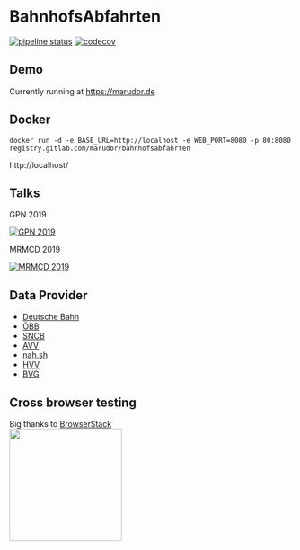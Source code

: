 # BahnhofsAbfahrten
[![pipeline status](https://gitlab.com/marudor/BahnhofsAbfahrten/badges/master/pipeline.svg)](https://gitlab.com/marudor/BahnhofsAbfahrten/commits/master)
[![codecov](https://codecov.io/gh/marudor/BahnhofsAbfahrten/branch/master/graph/badge.svg)](https://codecov.io/gh/marudor/BahnhofsAbfahrten)

## Demo
Currently running at https://marudor.de

## Docker
```docker run -d -e BASE_URL=http://localhost -e WEB_PORT=8080 -p 80:8080 registry.gitlab.com/marudor/bahnhofsabfahrten```

http://localhost/

## Talks
GPN 2019

[![GPN 2019](https://static.media.ccc.de/media/events/gpn/gpn19/67-hd.jpg "GPN 2019")](https://media.ccc.de/v/gpn19-67-bahn-api-chaos)

MRMCD 2019

[![MRMCD 2019](https://static.media.ccc.de/media/conferences/mrmcd/mrmcd19/188-hd.jpg "MRMCD 2019")](https://media.ccc.de/v/2019-188-bahn-api-chaos-jetzt-international)

## Data Provider

* [Deutsche Bahn](https://bahn.de)
* [ÖBB](https://oebb.at)
* [SNCB](https://www.belgiantrain.be)
* [AVV](https://avv.de)
* [nah.sh](https://nah.sh)
* [HVV](https://www.hvv.de)
* [BVG](https://bvg.de)


## Cross browser testing
Big thanks to [BrowserStack](https://browserstack.com)  
<a href="https://browserstack.com"><img width=200 src="https://raw.githubusercontent.com/marudor/BahnhofsAbfahrten/master/src/client/Abfahrten/Components/BrowserstackThanks/Browserstack-logo.svg?sanitize=true"></a>
